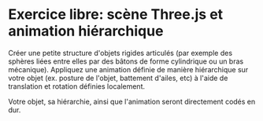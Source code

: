 # Exercice libre: scène Three.js et animation hiérarchique

Créer une petite structure d'objets rigides articulés (par exemple des sphères liées entre elles par des bâtons de forme cylindrique ou un bras mécanique).
Appliquez une animation définie de manière hiérarchique sur votre objet (ex. posture de l'objet, battement d'ailes, etc) à l'aide de translation et rotation définies localement.

Votre objet, sa hiérarchie, ainsi que l'animation seront directement codés en dur.
